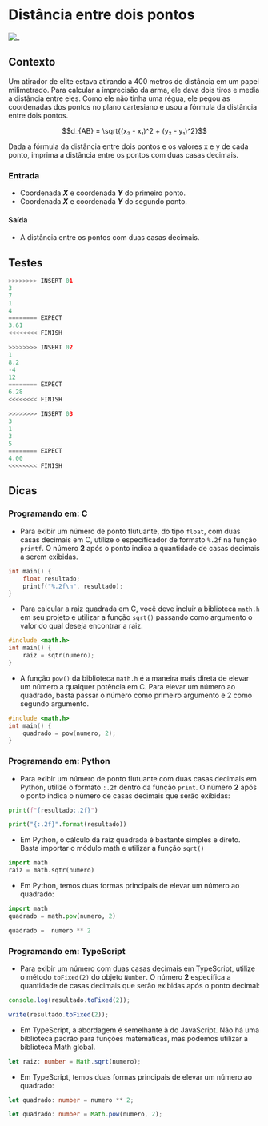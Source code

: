 # Distância entre dois pontos

![_](https://raw.githubusercontent.com/qxcodefup/arcade/master/base/bala/cover.jpg)

## Contexto

Um atirador de elite estava atirando a 400 metros de distância em um papel milimetrado. Para calcular a imprecisão da arma, ele dava dois tiros e media a distância entre eles. Como ele não tinha uma régua, ele pegou as coordenadas dos pontos no plano cartesiano e usou a fórmula da distância entre dois pontos.

$$d_{AB} = \sqrt{(x₂ - x₁)^2 + (y₂ - y₁)^2}$$

Dada a fórmula da distância entre dois pontos e os valores x e y de cada ponto, imprima a distância entre os pontos com duas casas decimais.

### Entrada

- Coordenada ***X*** e coordenada ***Y*** do primeiro ponto.
- Coordenada ***X*** e coordenada ***Y*** do segundo ponto.

#### Saída

- A distância entre os pontos com duas casas decimais.

## Testes

```py
>>>>>>>> INSERT 01
3
7
1
4
======== EXPECT
3.61
<<<<<<<< FINISH
```

```py
>>>>>>>> INSERT 02
1
8.2
-4
12
======== EXPECT
6.28
<<<<<<<< FINISH
```

```py
>>>>>>>> INSERT 03
3
1
3
5
======== EXPECT
4.00
<<<<<<<< FINISH

```

## Dicas

### Programando em: C

- Para exibir um número de ponto flutuante, do tipo `float`, com duas casas decimais em C, utilize o especificador de formato `%.2f` na função `printf`. O número **2** após o ponto indica a quantidade de casas decimais a serem exibidas.

```c
int main() {
    float resultado;
    printf("%.2f\n", resultado);
}
```

- Para calcular a raiz quadrada em C, você deve incluir a biblioteca `math.h` em seu projeto e utilizar a função `sqrt()` passando como argumento o valor do qual deseja encontrar a raiz.

```c
#include <math.h>
int main() {
    raiz = sqtr(numero);
}
```

- A função `pow()` da biblioteca `math.h` é a maneira mais direta de elevar um número a qualquer potência em C. Para elevar um número ao quadrado, basta passar o número como primeiro argumento e 2 como segundo argumento.

```c
#include <math.h>
int main() {
    quadrado = pow(numero, 2);
}
```

### Programando em: Python

- Para exibir um número de ponto flutuante com duas casas decimais em Python, utilize o formato `:.2f` dentro da função `print`. O número **2** após o ponto indica o número de casas decimais que serão exibidas:

```py
print(f"{resultado:.2f}")
```

```py
print("{:.2f}".format(resultado))
```

- Em Python, o cálculo da raiz quadrada é bastante simples e direto. Basta importar o módulo math e utilizar a função `sqrt()`

```py
import math
raiz = math.sqtr(numero)
```

- Em Python, temos duas formas principais de elevar um número ao quadrado:

```py
import math
quadrado = math.pow(numero, 2)
```

```py
quadrado =  numero ** 2
```

### Programando em: TypeScript

- Para exibir um número com duas casas decimais em TypeScript, utilize o método `toFixed(2)` do objeto `Number`. O número **2** especifica a quantidade de casas decimais que serão exibidas após o ponto decimal:

```ts
console.log(resultado.toFixed(2)); 
```

```ts
write(resultado.toFixed(2));
```

- Em TypeScript, a abordagem é semelhante à do JavaScript. Não há uma biblioteca padrão para funções matemáticas, mas podemos utilizar a biblioteca Math global.

```ts
let raiz: number = Math.sqrt(numero);
```

- Em TypeScript, temos duas formas principais de elevar um número ao quadrado:

```ts
let quadrado: number = numero ** 2;
```

```ts
let quadrado: number = Math.pow(numero, 2);
```
